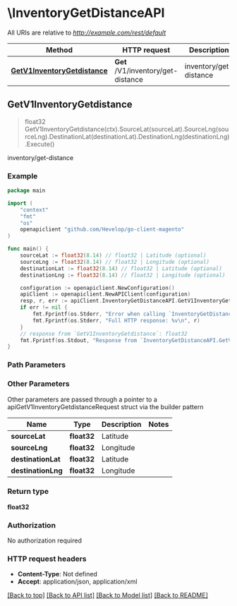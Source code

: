 # \InventoryGetDistanceAPI

All URIs are relative to *http://example.com/rest/default*

Method | HTTP request | Description
------------- | ------------- | -------------
[**GetV1InventoryGetdistance**](InventoryGetDistanceAPI.md#GetV1InventoryGetdistance) | **Get** /V1/inventory/get-distance | inventory/get-distance



## GetV1InventoryGetdistance

> float32 GetV1InventoryGetdistance(ctx).SourceLat(sourceLat).SourceLng(sourceLng).DestinationLat(destinationLat).DestinationLng(destinationLng).Execute()

inventory/get-distance



### Example

```go
package main

import (
	"context"
	"fmt"
	"os"
	openapiclient "github.com/Hevelop/go-client-magento"
)

func main() {
	sourceLat := float32(8.14) // float32 | Latitude (optional)
	sourceLng := float32(8.14) // float32 | Longitude (optional)
	destinationLat := float32(8.14) // float32 | Latitude (optional)
	destinationLng := float32(8.14) // float32 | Longitude (optional)

	configuration := openapiclient.NewConfiguration()
	apiClient := openapiclient.NewAPIClient(configuration)
	resp, r, err := apiClient.InventoryGetDistanceAPI.GetV1InventoryGetdistance(context.Background()).SourceLat(sourceLat).SourceLng(sourceLng).DestinationLat(destinationLat).DestinationLng(destinationLng).Execute()
	if err != nil {
		fmt.Fprintf(os.Stderr, "Error when calling `InventoryGetDistanceAPI.GetV1InventoryGetdistance``: %v\n", err)
		fmt.Fprintf(os.Stderr, "Full HTTP response: %v\n", r)
	}
	// response from `GetV1InventoryGetdistance`: float32
	fmt.Fprintf(os.Stdout, "Response from `InventoryGetDistanceAPI.GetV1InventoryGetdistance`: %v\n", resp)
}
```

### Path Parameters



### Other Parameters

Other parameters are passed through a pointer to a apiGetV1InventoryGetdistanceRequest struct via the builder pattern


Name | Type | Description  | Notes
------------- | ------------- | ------------- | -------------
 **sourceLat** | **float32** | Latitude | 
 **sourceLng** | **float32** | Longitude | 
 **destinationLat** | **float32** | Latitude | 
 **destinationLng** | **float32** | Longitude | 

### Return type

**float32**

### Authorization

No authorization required

### HTTP request headers

- **Content-Type**: Not defined
- **Accept**: application/json, application/xml

[[Back to top]](#) [[Back to API list]](../README.md#documentation-for-api-endpoints)
[[Back to Model list]](../README.md#documentation-for-models)
[[Back to README]](../README.md)

